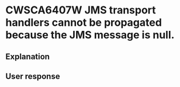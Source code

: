 # CWSCA6407W JMS transport handlers cannot be propagated because the JMS message is null.

## Explanation

## User response